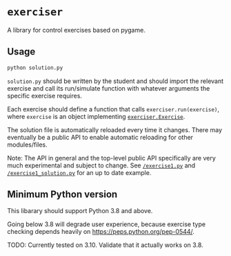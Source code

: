 # `exerciser`

A library for control exercises based on pygame.

## Usage

```bash
python solution.py
```

`solution.py` should be written by the student and should import the relevant exercise and call its run/simulate function with whatever arguments the specific exercise requires.

Each exercise should define a function that calls `exerciser.run(exercise)`, where `exercise` is an object implementing [`exerciser.Exercise`](/exerciser/shared.py).

The solution file is automatically reloaded every time it changes. There may eventually be a public API to enable automatic reloading for other modules/files.

Note: The API in general and the top-level public API specifically are very much experimental and subject to change. See [`/exercise1.py`](/exercise1.py) and [`/exercise1_solution.py`](/exercise1_solution.py) for an up to date example.

## Minimum Python version

This libarary should support Python 3.8 and above.

Going below 3.8 will degrade user experience, because exercise type checking depends heavily on https://peps.python.org/pep-0544/.

TODO: Currently tested on 3.10. Validate that it actually works on 3.8.
